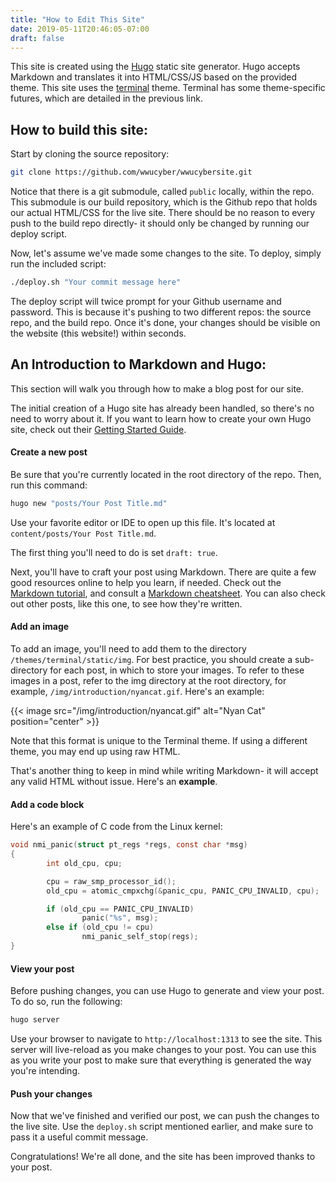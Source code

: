 ```yaml
---
title: "How to Edit This Site"
date: 2019-05-11T20:46:05-07:00
draft: false
---
```


This site is created using the [Hugo](https://gohugo.io/) static site generator.  Hugo accepts Markdown and translates 
it into HTML/CSS/JS based on the provided theme.  This site uses the 
[terminal](https://github.com/panr/hugo-theme-terminal) theme.
 Terminal has some theme-specific futures, which are detailed in the previous link.
 
## How to build this site:  
 
 Start by cloning the source repository:  
 ```bash
 git clone https://github.com/wwucyber/wwucybersite.git
 ```
 
 Notice that there is a git submodule, called `public` locally, within the repo. This submodule is our build repository,
  which is the Github repo that holds our actual HTML/CSS for the live site. There should be no reason to every push to 
  the build repo directly- it should only be changed by running our deploy script.  
  
 Now, let's assume we've made some changes to the site.  To deploy, simply run the included script:
 ```bash
 ./deploy.sh "Your commit message here"
```

The deploy script will twice prompt for your Github username and password.  This is because it's pushing to two different 
repos: the source repo, and the build repo. Once it's done, your changes should be visible on the website (this website!) 
within seconds.

## An Introduction to Markdown and Hugo:

This section will walk you through how to make a blog post for our site.  

The initial creation of a Hugo site has already been handled, so there's no need to worry about it. If you want to learn 
how to create your own Hugo site, check out their [Getting Started Guide](https://gohugo.io/getting-started/quick-start/).  

#### Create a new post

Be sure that you're currently located in the root directory of the repo.  Then, run this command:

```bash
hugo new "posts/Your Post Title.md"
```

Use your favorite editor or IDE to open up this file.  It's located at `content/posts/Your Post Title.md`.

The first thing you'll need to do is set `draft: true`.  

Next, you'll have to craft your post using Markdown.  There are quite a few good resources online to help you learn, if 
needed.  Check out the [Markdown tutorial](https://www.markdowntutorial.com/), and consult a 
[Markdown cheatsheet](https://github.com/adam-p/markdown-here/wiki/Markdown-Cheatsheet).  You can also check out other 
posts, like this one, to see how they're written.  

#### Add an image
To add an image, you'll need to add them to the directory `/themes/terminal/static/img`. For best practice, you should 
create a sub-directory for each post, in which to store your images. To refer to these images in 
a post, refer to the img directory at the root directory, for example, `/img/introduction/nyancat.gif`. Here's an example:

{{< image src="/img/introduction/nyancat.gif" alt="Nyan Cat" position="center" >}}

Note that this format is unique to the Terminal theme. If using a different theme, you may end up using raw HTML.  

That's another thing to keep in mind while writing Markdown- it will accept any valid HTML without issue.  Here's an 
<b>example</b>.

#### Add a code block

Here's an example of C code from the Linux kernel:

```c
void nmi_panic(struct pt_regs *regs, const char *msg)
{
        int old_cpu, cpu;

        cpu = raw_smp_processor_id();
        old_cpu = atomic_cmpxchg(&panic_cpu, PANIC_CPU_INVALID, cpu);

        if (old_cpu == PANIC_CPU_INVALID)
                panic("%s", msg);
        else if (old_cpu != cpu)
                nmi_panic_self_stop(regs);
}
```

#### View your post

Before pushing changes, you can use Hugo to generate and view your post.  To do so, run the following:

```bash
hugo server
```

Use your browser to navigate to `http://localhost:1313` to see the site.  This server will live-reload as you make 
changes to your post.  You can use this as you write your post to make sure that everything is generated the way 
you're intending. 

#### Push your changes

Now that we've finished and verified our post, we can push the changes to the live site.  Use the `deploy.sh` script 
mentioned earlier, and make sure to pass it a useful commit message.  

Congratulations! We're all done, and the site has been improved thanks to your post.
